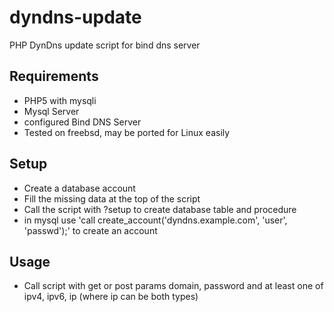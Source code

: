 # dyndns-update
PHP DynDns update script for bind dns server

## Requirements
- PHP5 with mysqli
- Mysql Server
- configured Bind DNS Server
- Tested on freebsd, may be ported for Linux easily

## Setup
- Create a database account
- Fill the missing data at the top of the script
- Call the script with ?setup to create database table and procedure
- in mysql use 'call create_account('dyndns.example.com', 'user', 'passwd');' to create an account

## Usage
- Call script with get or post params domain, password and at least one of ipv4, ipv6, ip (where ip can be both types)
